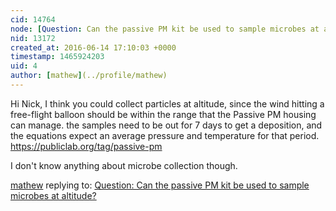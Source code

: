```yaml
---
cid: 14764
node: [Question: Can the passive PM kit be used to sample microbes at altitude? ](../notes/nshapiro/06-07-2016/question-can-the-passive-pm-kit-be-used-to-sample-microbes-at-altitude)
nid: 13172
created_at: 2016-06-14 17:10:03 +0000
timestamp: 1465924203
uid: 4
author: [mathew](../profile/mathew)
---
```


Hi Nick, I think you could collect particles at altitude, since the wind hitting a free-flight balloon should be within the range that the Passive PM housing can manage. the samples need to be out for 7 days to get a deposition, and the equations expect an average pressure and temperature for that period.
https://publiclab.org/tag/passive-pm

I don't know anything about microbe collection though. 

[mathew](../profile/mathew) replying to: [Question: Can the passive PM kit be used to sample microbes at altitude? ](../notes/nshapiro/06-07-2016/question-can-the-passive-pm-kit-be-used-to-sample-microbes-at-altitude)

